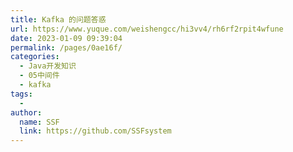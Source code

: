 ```yaml
---
title: Kafka 的问题答惑
url: https://www.yuque.com/weishengcc/hi3vv4/rh6rf2rpit4wfune
date: 2023-01-09 09:39:04
permalink: /pages/0ae16f/
categories: 
  - Java开发知识
  - 05中间件
  - kafka
tags: 
  - 
author: 
  name: SSF
  link: https://github.com/SSFsystem
---
```


